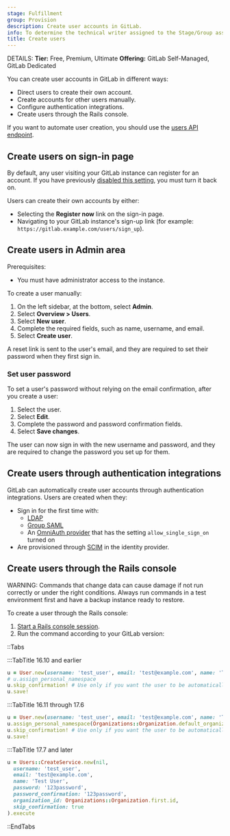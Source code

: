 ```yaml
---
stage: Fulfillment
group: Provision
description: Create user accounts in GitLab.
info: To determine the technical writer assigned to the Stage/Group associated with this page, see https://handbook.gitlab.com/handbook/product/ux/technical-writing/#assignments
title: Create users
---
```


DETAILS:
**Tier:** Free, Premium, Ultimate
**Offering:** GitLab Self-Managed, GitLab Dedicated

You can create user accounts in GitLab in different ways:

- Direct users to create their own account.
- Create accounts for other users manually.
- Configure authentication integrations.
- Create users through the Rails console.

If you want to automate user creation, you should use the [users API endpoint](../../../api/users.md#create-a-user).

## Create users on sign-in page

By default, any user visiting your GitLab instance can register for an account.
If you have previously [disabled this setting](../../../administration/settings/sign_up_restrictions.md#disable-new-sign-ups), you must turn it back on.

Users can create their own accounts by either:

- Selecting the **Register now** link on the sign-in page.
- Navigating to your GitLab instance's sign-up link (for example: `https://gitlab.example.com/users/sign_up`).

## Create users in Admin area

Prerequisites:

- You must have administrator access to the instance.

To create a user manually:

1. On the left sidebar, at the bottom, select **Admin**.
1. Select **Overview > Users**.
1. Select **New user**.
1. Complete the required fields, such as name, username, and email.
1. Select **Create user**.

A reset link is sent to the user's email, and they are required to set their password when they first sign in.

### Set user password

To set a user's password without relying on the email confirmation, after you create a user:

1. Select the user.
1. Select **Edit**.
1. Complete the password and password confirmation fields.
1. Select **Save changes**.

The user can now sign in with the new username and password,
and they are required to change the password you set up for them.

## Create users through authentication integrations

GitLab can automatically create user accounts through authentication integrations.
Users are created when they:

- Sign in for the first time with:
  - [LDAP](../../../administration/auth/ldap/_index.md)
  - [Group SAML](../../group/saml_sso/index.md)
  - An [OmniAuth provider](../../../integration/omniauth.md) that has the setting `allow_single_sign_on` turned on
- Are provisioned through [SCIM](../../group/saml_sso/scim_setup.md) in the identity provider.

## Create users through the Rails console

WARNING:
Commands that change data can cause damage if not run correctly or under the right conditions.
Always run commands in a test environment first and have a backup instance ready to restore.

To create a user through the Rails console:

1. [Start a Rails console session](../../../administration/operations/rails_console.md#starting-a-rails-console-session).
1. Run the command according to your GitLab version:

  ::Tabs

  :::TabTitle 16.10 and earlier

  ```ruby
  u = User.new(username: 'test_user', email: 'test@example.com', name: 'Test User', password: 'password', password_confirmation: 'password')
  # u.assign_personal_namespace
  u.skip_confirmation! # Use only if you want the user to be automatically confirmed. If you do not use this, the user receives a confirmation email.
  u.save!
  ```

  :::TabTitle 16.11 through 17.6

  ```ruby
  u = User.new(username: 'test_user', email: 'test@example.com', name: 'Test User', password: 'password', password_confirmation: 'password')
  u.assign_personal_namespace(Organizations::Organization.default_organization)
  u.skip_confirmation! # Use only if you want the user to be automatically confirmed. If you do not use this, the user receives a confirmation email.
  u.save!
  ```

  :::TabTitle 17.7 and later

  ```ruby
  u = Users::CreateService.new(nil,
    username: 'test_user',
    email: 'test@example.com',
    name: 'Test User',
    password: '123password',
    password_confirmation: '123password',
    organization_id: Organizations::Organization.first.id,
    skip_confirmation: true
  ).execute
  ```

  ::EndTabs
